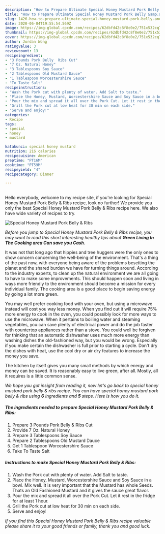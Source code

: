 ```yaml
---
description: "How to Prepare Ultimate Special Honey Mustard Pork Belly &amp;amp; Ribs"
title: "How to Prepare Ultimate Special Honey Mustard Pork Belly &amp;amp; Ribs"
slug: 1426-how-to-prepare-ultimate-special-honey-mustard-pork-belly-and-amp-ribs
date: 2020-06-04T19:55:54.569Z
image: https://img-global.cpcdn.com/recipes/62dbfd42c8f8e0e2/751x532cq70/special-honey-mustard-pork-belly-ribs-recipe-main-photo.jpg
thumbnail: https://img-global.cpcdn.com/recipes/62dbfd42c8f8e0e2/751x532cq70/special-honey-mustard-pork-belly-ribs-recipe-main-photo.jpg
cover: https://img-global.cpcdn.com/recipes/62dbfd42c8f8e0e2/751x532cq70/special-honey-mustard-pork-belly-ribs-recipe-main-photo.jpg
author: Jordan Wong
ratingvalue: 3
reviewcount: 13
recipeingredient:
- "3 Pounds Pork Belly  Ribs Cut"
- "7 Oz. Natural Honey"
- "3 Tablespoons Soy Sauce"
- "2 Tablespoons Old Mustard Dauce"
- "1 Tablespoon Worcestershire Sauce"
- "To Taste Salt"
recipeinstructions:
- "Wash the Pork cut with plenty of water. Add Salt to taste."
- "Place the Honey, Mustard, Worcestershire Sauce and Soy Sauce in a bowl. Mix well. It is very important that the Mustard has whole Seeds. Thats an Old Fashioned Mustard and it gives the sauce great flavor."
- "Pour the mix and spread it all over the Pork Cut. Let it rest in the fridge for at least 1 hour."
- "Grill the Pork cut at low heat for 30 min on each side."
- "Serve and enjoy!"
categories:
- Recipe
tags:
- special
- honey
- mustard

katakunci: special honey mustard 
nutrition: 216 calories
recipecuisine: American
preptime: "PT16M"
cooktime: "PT59M"
recipeyield: "4"
recipecategory: Dinner

---
```

<br>
Hello everybody, welcome to my recipe site, if you're looking for Special Honey Mustard Pork Belly &amp; Ribs recipe, look no further! We provide you only the best Special Honey Mustard Pork Belly &amp; Ribs recipe here. We also have wide variety of recipes to try.
<br>


![Special Honey Mustard Pork Belly &amp; Ribs](https://img-global.cpcdn.com/recipes/62dbfd42c8f8e0e2/751x532cq70/special-honey-mustard-pork-belly-ribs-recipe-main-photo.jpg)

<i>Before you jump to Special Honey Mustard Pork Belly &amp; Ribs recipe, you may want to read this short interesting healthy tips about 
<strong>Green Living In The Cooking area Can save you Cash</strong>.</i>
</br>

It was not that long ago that hippies and tree huggers were the only ones to show concern concerning the well-being of the environment. That's a thing of the past now, with everyone being aware of the problems besetting the planet and the shared burden we have for turning things around. According to the industry experts, to clean up the natural environment we are all going to have to make some improvements. This should happen soon and living in ways more friendly to the environment should become a mission for every individual family. The cooking area is a good place to begin saving energy by going a lot more green.

You may well prefer cooking food with your oven, but using a microwave instead will cost you way less money. When you find out it will require 75% more energy to cook in the oven, you could possibly look for more ways to use the microwave. When it pertains to boiling water and steaming vegetables, you can save plenty of electrical power and do the job faster with countertop appliances rather than a stove. You could well be forgiven for thinking that an automatic dishwasher uses much more energy than washing dishes the old-fashioned way, but you would be wrong. Especially if you make certain the dishwasher is full prior to starting a cycle. Don't dry the dishes with heat, use the cool dry or air dry features to increase the money you save.

The kitchen by itself gives you many small methods by which energy and money can be saved. It is reasonably easy to live green, after all. Mostly, all it requires is a little common sense.


<i>We hope you got insight from reading it, now let's go back to special honey mustard pork belly &amp; ribs recipe. You can have special honey mustard pork belly &amp; ribs using <strong>6</strong> ingredients and <strong>5</strong> steps. Here is how you do it.
</i>

##### The ingredients needed to prepare Special Honey Mustard Pork Belly &amp; Ribs:

1. Prepare 3 Pounds Pork Belly &amp; Ribs Cut
1. Provide 7 Oz. Natural Honey
1. Prepare 3 Tablespoons Soy Sauce
1. Prepare 2 Tablespoons Old Mustard Dauce
1. Get 1 Tablespoon Worcestershire Sauce
1. Take To Taste Salt


##### Instructions to make Special Honey Mustard Pork Belly &amp; Ribs:

1. Wash the Pork cut with plenty of water. Add Salt to taste.
1. Place the Honey, Mustard, Worcestershire Sauce and Soy Sauce in a bowl. Mix well. It is very important that the Mustard has whole Seeds. Thats an Old Fashioned Mustard and it gives the sauce great flavor.
1. Pour the mix and spread it all over the Pork Cut. Let it rest in the fridge for at least 1 hour.
1. Grill the Pork cut at low heat for 30 min on each side.
1. Serve and enjoy!


<i>If you find this Special Honey Mustard Pork Belly &amp; Ribs recipe valuable please share it to your good friends or family, thank you and good luck.</i>
